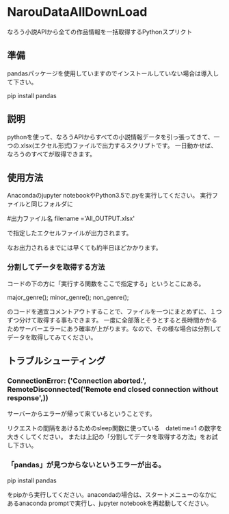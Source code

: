 # NarouDataAllDownLoad
なろう小説APIから全ての作品情報を一括取得するPythonスプリクト


## 準備
pandasパッケージを使用していますのでインストールしていない場合は導入して下さい。

pip install pandas

## 説明
pythonを使って、なろうAPIからすべての小説情報データを引っ張ってきて、一つの.xlsx(エクセル形式)ファイルで出力するスクリプトです。
一日動かせば、なろうのすべてが取得できます。

## 使用方法
Anacondaのjupyter notebookやPython3.5で.pyを実行してください。
実行ファイルと同じフォルダに

#出力ファイル名
filename ='All_OUTPUT.xlsx'

で指定したエクセルファイルが出力されます。

なお出力されるまでには早くても約半日ほどかかります。

### 分割してデータを取得する方法
コードの下の方に「実行する関数をここで指定する」というとこにある。

major_genre();
minor_genre();
non_genre();

のコードを適宜コメントアウトすることで、ファイルを一つにまとめずに、１つずつ分けて取得する事もできます。
一度に全部落とそうとすると長時間かかるためサーバーエラーにあう確率が上がります。なので、その様な場合は分割してデータを取得してみてください。

## トラブルシューティング
### ConnectionError: ('Connection aborted.', RemoteDisconnected('Remote end closed connection without response',))
サーバーからエラーが帰って来ているということです。

リクエストの間隔をあけるためのsleep関数に使っている　datetime=1 の数字を大きくしてください。
または上記の「分割してデータを取得する方法」をお試し下さい。

### 「pandas」が見つからないというエラーが出る。

pip install pandas

をpipから実行してください。anacondaの場合は、スタートメニューのなかにあるanaconda promptで実行し、jupyter notebookを再起動してください。
